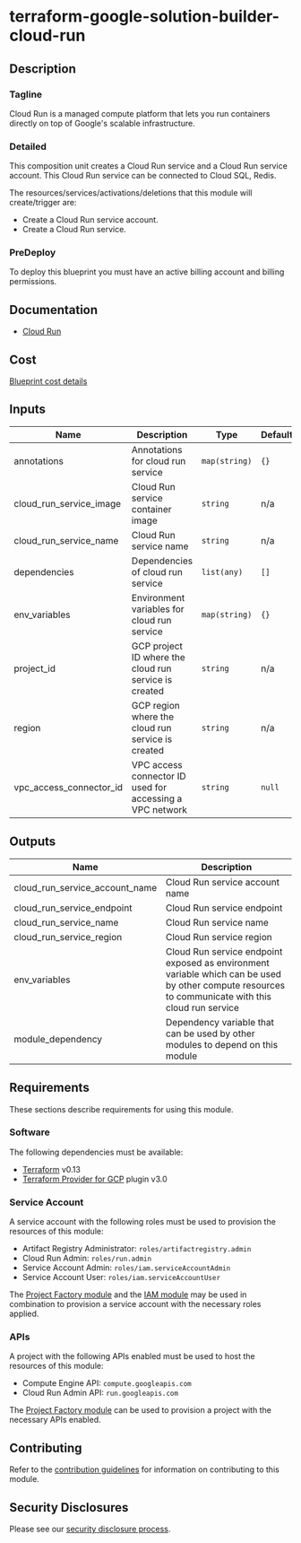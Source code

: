 # terraform-google-solution-builder-cloud-run

## Description
### Tagline
Cloud Run is a managed compute platform that lets you run containers directly on top of Google's scalable infrastructure.

### Detailed
This composition unit creates a Cloud Run service and a Cloud Run service account. This Cloud Run service can be connected to Cloud SQL, Redis.

The resources/services/activations/deletions that this module will create/trigger are:

- Create a Cloud Run service account.
- Create a Cloud Run service.

### PreDeploy
To deploy this blueprint you must have an active billing account and billing permissions.

## Documentation
- [Cloud Run](https://cloud.google.com/run/docs/overview/what-is-cloud-run)

## Cost
[Blueprint cost details](https://cloud.google.com/products/calculator-legacy#id=c5b0d4ca-341f-4636-bfa5-0f5991288c76)

<!-- BEGINNING OF PRE-COMMIT-TERRAFORM DOCS HOOK -->
## Inputs

| Name | Description | Type | Default | Required |
|------|-------------|------|---------|:--------:|
| annotations | Annotations for cloud run service | `map(string)` | `{}` | no |
| cloud\_run\_service\_image | Cloud Run service container image | `string` | n/a | yes |
| cloud\_run\_service\_name | Cloud Run service name | `string` | n/a | yes |
| dependencies | Dependencies of cloud run service | `list(any)` | `[]` | no |
| env\_variables | Environment variables for cloud run service | `map(string)` | `{}` | no |
| project\_id | GCP project ID where the cloud run service is created | `string` | n/a | yes |
| region | GCP region where the cloud run service is created | `string` | n/a | yes |
| vpc\_access\_connector\_id | VPC access connector ID used for accessing a VPC network | `string` | `null` | no |

## Outputs

| Name | Description |
|------|-------------|
| cloud\_run\_service\_account\_name | Cloud Run service account name |
| cloud\_run\_service\_endpoint | Cloud Run service endpoint |
| cloud\_run\_service\_name | Cloud Run service name |
| cloud\_run\_service\_region | Cloud Run service region |
| env\_variables | Cloud Run service endpoint exposed as environment variable which can be used by other compute resources to communicate with this cloud run service |
| module\_dependency | Dependency variable that can be used by other modules to depend on this module |

<!-- END OF PRE-COMMIT-TERRAFORM DOCS HOOK -->

## Requirements

These sections describe requirements for using this module.

### Software

The following dependencies must be available:

- [Terraform][terraform] v0.13
- [Terraform Provider for GCP][terraform-provider-gcp] plugin v3.0

### Service Account

A service account with the following roles must be used to provision
the resources of this module:

- Artifact Registry Administrator: `roles/artifactregistry.admin`
- Cloud Run Admin: `roles/run.admin`
- Service Account Admin: `roles/iam.serviceAccountAdmin`
- Service Account User: `roles/iam.serviceAccountUser`

The [Project Factory module][project-factory-module] and the
[IAM module][iam-module] may be used in combination to provision a
service account with the necessary roles applied.

### APIs

A project with the following APIs enabled must be used to host the
resources of this module:

- Compute Engine API: `compute.googleapis.com`
- Cloud Run Admin API: `run.googleapis.com`

The [Project Factory module][project-factory-module] can be used to
provision a project with the necessary APIs enabled.

## Contributing

Refer to the [contribution guidelines](./CONTRIBUTING.md) for
information on contributing to this module.

[iam-module]: https://registry.terraform.io/modules/terraform-google-modules/iam/google
[project-factory-module]: https://registry.terraform.io/modules/terraform-google-modules/project-factory/google
[terraform-provider-gcp]: https://www.terraform.io/docs/providers/google/index.html
[terraform]: https://www.terraform.io/downloads.html

## Security Disclosures

Please see our [security disclosure process](./SECURITY.md).
